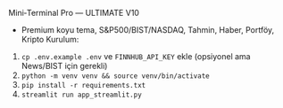 Mini‑Terminal Pro — ULTIMATE V10
- Premium koyu tema, S&P500/BIST/NASDAQ, Tahmin, Haber, Portföy, Kripto
Kurulum:
1) `cp .env.example .env` ve `FINNHUB_API_KEY` ekle (opsiyonel ama News/BIST için gerekli)
2) `python -m venv venv && source venv/bin/activate`
3) `pip install -r requirements.txt`
4) `streamlit run app_streamlit.py`
